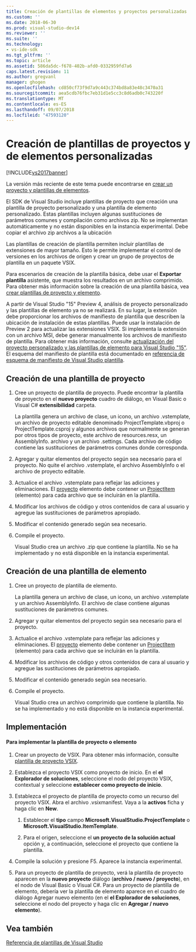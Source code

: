 ```yaml
---
title: Creación de plantillas de elementos y proyectos personalizadas | Microsoft Docs
ms.custom: ''
ms.date: 2018-06-30
ms.prod: visual-studio-dev14
ms.reviewer: ''
ms.suite: ''
ms.technology:
- vs-ide-sdk
ms.tgt_pltfrm: ''
ms.topic: article
ms.assetid: 586da5dc-f678-402b-afd0-0332959fd7a6
caps.latest.revision: 11
ms.author: gregvanl
manager: ghogen
ms.openlocfilehash: cd850cf73f9d7a9c443c374bd8a83e48c3470a31
ms.sourcegitcommit: aea5cdb76fbc7eb31d1e5cc3c8d6adb0c743220f
ms.translationtype: MT
ms.contentlocale: es-ES
ms.lasthandoff: 09/07/2018
ms.locfileid: "47593120"
---
```

# <a name="creating-custom-project-and-item-templates"></a>Creación de plantillas de proyectos y de elementos personalizadas
[!INCLUDE[vs2017banner](../includes/vs2017banner.md)]

La versión más reciente de este tema puede encontrarse en [crear un proyecto y plantillas de elementos](https://docs.microsoft.com/visualstudio/extensibility/creating-custom-project-and-item-templates).  
  
El SDK de Visual Studio incluye plantillas de proyecto que creación una plantilla de proyecto personalizado y una plantilla de elemento personalizado. Estas plantillas incluyen algunas sustituciones de parámetros comunes y compilación como archivos zip. No se implementan automáticamente y no están disponibles en la instancia experimental. Debe copiar el archivo zip archivos a la ubicación  
  
 Las plantillas de creación de plantilla permiten incluir plantillas de extensiones de mayor tamaño. Esto le permite implementar el control de versiones en los archivos de origen y crear un grupo de proyectos de plantilla en un paquete VSIX.  
  
 Para escenarios de creación de la plantilla básica, debe usar el **Exportar plantilla** asistente, que muestra los resultados en un archivo comprimido. Para obtener más información sobre la creación de una plantilla básica, vea [crear plantillas de proyecto y elemento](../ide/creating-project-and-item-templates.md).  
  
 A partir de Visual Studio "15" Preview 4, análisis de proyecto personalizado y las plantillas de elemento ya no se realizará. En su lugar, la extensión debe proporcionar los archivos de manifiesto de plantilla que describen la ubicación de instalación de estas plantillas. Puede usar la instalación de Preview 2 para actualizar las extensiones VSIX. Si implementa la extensión con un archivo MSI, debe generar manualmente los archivos de manifiesto de plantilla. Para obtener más información, consulte [actualización del proyecto personalizado y las plantillas de elemento para Visual Studio "15"](../extensibility/upgrading-custom-project-and-item-templates-for-visual-studio-2017.md). El esquema del manifiesto de plantilla está documentado en [referencia de esquema de manifiesto de Visual Studio plantilla](../extensibility/visual-studio-template-manifest-schema-reference.md).  
  
## <a name="creating-a-project-template"></a>Creación de una plantilla de proyecto  
  
1.  Cree un proyecto de plantilla de proyecto. Puede encontrar la plantilla de proyecto en el **nuevo proyecto** cuadro de diálogo, en Visual Basic o Visual C# **extensibilidad** carpeta.  
  
     La plantilla genera un archivo de clase, un icono, un archivo .vstemplate, un archivo de proyecto editable denominado ProjectTemplate.vbproj o ProjectTemplate.csproj y algunos archivos que normalmente se generan por otros tipos de proyecto, este archivo de resources.resx, un AssemblyInfo. archivo y un archivo .settings. Cada archivo de código contiene las sustituciones de parámetros comunes donde corresponda.  
  
2.  Agregar y quitar elementos del proyecto según sea necesario para el proyecto. No quite el archivo .vstemplate, el archivo AssemblyInfo o el archivo de proyecto editable.  
  
3.  Actualice el archivo .vstemplate para reflejar las adiciones y eliminaciones. El [proyecto](../extensibility/project-element-visual-studio-templates.md) elemento debe contener un [ProjectItem](../extensibility/projectitem-element-visual-studio-item-templates.md) (elemento) para cada archivo que se incluirán en la plantilla.  
  
4.  Modificar los archivos de código y otros contenidos de cara al usuario y agregue las sustituciones de parámetros apropiado.  
  
5.  Modificar el contenido generado según sea necesario.  
  
6.  Compile el proyecto.  
  
     Visual Studio crea un archivo .zip que contiene la plantilla. No se ha implementado y no está disponible en la instancia experimental.  
  
## <a name="creating-an-item-template"></a>Creación de una plantilla de elemento  
  
1.  Cree un proyecto de plantilla de elemento.  
  
     La plantilla genera un archivo de clase, un icono, un archivo .vstemplate y un archivo AssemblyInfo. El archivo de clase contiene algunas sustituciones de parámetros comunes.  
  
2.  Agregar y quitar elementos del proyecto según sea necesario para el proyecto.  
  
3.  Actualice el archivo .vstemplate para reflejar las adiciones y eliminaciones. El [proyecto](../extensibility/project-element-visual-studio-templates.md) elemento debe contener un [ProjectItem](../extensibility/projectitem-element-visual-studio-item-templates.md) (elemento) para cada archivo que se incluirán en la plantilla.  
  
4.  Modificar los archivos de código y otros contenidos de cara al usuario y agregue las sustituciones de parámetros apropiado.  
  
5.  Modificar el contenido generado según sea necesario.  
  
6.  Compile el proyecto.  
  
     Visual Studio crea un archivo comprimido que contiene la plantilla. No se ha implementado y no está disponible en la instancia experimental.  
  
## <a name="deployment"></a>Implementación  
  
#### <a name="to-deploy-the-project-or-item-template"></a>Para implementar la plantilla de proyecto o elemento  
  
1.  Crear un proyecto de VSIX. Para obtener más información, consulte [plantilla de proyecto VSIX](../extensibility/vsix-project-template.md).  
  
2.  Establezca el proyecto VSIX como proyecto de inicio. En el **el Explorador de soluciones**, seleccione el nodo del proyecto VSIX, contextual y seleccione **establecer como proyecto de inicio**.  
  
3.  Establezca el proyecto de plantilla de proyecto como un recurso del proyecto VSIX. Abra el archivo .vsixmanifest. Vaya a la **activos** ficha y haga clic en **New**.  
  
    1.  Establecer el **tipo** campo **Microsoft.VisualStudio.ProjectTemplate** o **Microsoft.VisualStudio.ItemTemplate**.  
  
    2.  Para el origen, seleccione el **un proyecto de la solución actual** opción y, a continuación, seleccione el proyecto que contiene la plantilla.  
  
4.  Compile la solución y presione F5. Aparece la instancia experimental.  
  
5.  Para un proyecto de plantilla de proyecto, verá la plantilla de proyecto aparecen en la **nuevo proyecto** diálogo (**archivo / nuevo / proyecto**), en el nodo de Visual Basic o Visual C#. Para un proyecto de plantilla de elemento, debería ver la plantilla de elemento aparece en el cuadro de diálogo Agregar nuevo elemento (en el **el Explorador de soluciones**, seleccione el nodo del proyecto y haga clic en **Agregar / nuevo elemento**).  
  
## <a name="see-also"></a>Vea también  
 [Referencia de plantillas de Visual Studio](../ide/visual-studio-template-reference.md)

